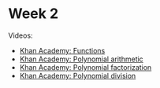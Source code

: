 # Week 2

Videos:
- [Khan Academy: Functions](https://www.khanacademy.org/math/algebra/x2f8bb11595b61c86:functions)
- [Khan Academy: Polynomial arithmetic](https://www.khanacademy.org/math/algebra2/x2ec2f6f830c9fb89:poly-arithmetic)
- [Khan Academy: Polynomial factorization](https://www.khanacademy.org/math/algebra2/x2ec2f6f830c9fb89:poly-factor)
- [Khan Academy: Polynomial division](https://www.khanacademy.org/math/algebra2/x2ec2f6f830c9fb89:poly-div)
